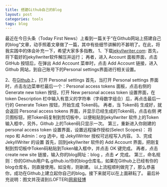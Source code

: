 ```yaml
---
title: 搭建Github自己的Blog
layout: post
categories: tools
tags: blog
---
```

最近在今日头条（Today First News）上看到一篇关于“在Github网站上搭建自己的blog”文章，动手照着文章做了一篇，其中有些细节讲解的不甚明了。在此，将我实践中的体会补充一下，希望大家多多指教。
    1、下载[jekyllwriter.com](http://jekyllwriter.com):
    首先，将下载好的jekyllwriter软件解压并运行；
    再者，进入 Account 面板界面，点击 GitHub 按钮后，在弹出 Add Account 菜单时，点击 Add Account 链接，进入 Github 网站，到自己账号下的Personal settings界面进行相关设置。
  
   2、在[Github](https://github.com)上，打开 Personal settings
   首先，当打开 Personal settings 界面时，点击左边菜单栏最后一个：Personal access tokens 面板，点击右侧的 Generate new token 按钮，打开 New personal access token 设置界面，在 token Description 栏中输入有意义的字符串（字母数字组合）后，再点击最后一行的 Generate Token 按钮，开始生成 Token码。
   再者，当 Token码 生成好，就会返回 Personal access tokens 界面，并显示已经生成的Token码，点击右侧 拷贝图标钮，把Token码复制到剪切板中，以便粘贴到jekyllwriter 软件上的Token输入框中，另外，Github 上的Token码只显示一次。
   第三，重新进入你刚建的 personal access token 设置界面，设置远程操作授权(Select Scopes)：
将 repo 和 Admin：org 选中，给 JekyllWriter 授权可远程写入内容。
   3、完成 JekyllWriter 的设置
   首先，回到jekyllwriter 软件的 Add Account 界面，把刚复制到剪切板中Token码粘贴到Token输入框中，并点击 OK 键完成。
   再者，点击 create new site 链接，输入你的blog网址：blog ，点击  ✔  完成。
   第三，命名规则：你的Github用户名.github.io/你的blog仓库名，如果在Github上已经有你的blog仓库名，则直接使用。如没有，则新建。
   以上流程顺利做完了，那么恭喜你，成功在Github上建立起你自己的blog。接下来就可以在上面耕耘了。
   最后补充说明：图文并茂请到(LOFTER)[网易轻博](http://www.lofter.com/blog/snake1965?act=dashboardclick_20130514_04)